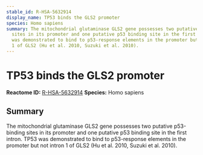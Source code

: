 ```yaml
---
stable_id: R-HSA-5632914
display_name: TP53 binds the GLS2 promoter
species: Homo sapiens
summary: The mitochondrial glutaminase GLS2 gene possesses two putative p53-binding
  sites in its promoter and one putative p53 binding site in the first intron. TP53
  was demonstrated to bind to p53-response elements in the promoter but not intron
  1 of GLS2 (Hu et al. 2010, Suzuki et al. 2010).
---
```


# TP53 binds the GLS2 promoter
**Reactome ID:** [R-HSA-5632914](https://reactome.org/content/detail/R-HSA-5632914)
**Species:** Homo sapiens

## Summary

The mitochondrial glutaminase GLS2 gene possesses two putative p53-binding sites in its promoter and one putative p53 binding site in the first intron. TP53 was demonstrated to bind to p53-response elements in the promoter but not intron 1 of GLS2 (Hu et al. 2010, Suzuki et al. 2010).
